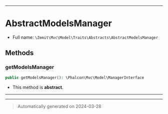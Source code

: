 ***

# AbstractModelsManager





* Full name: `\Zemit\Mvc\Model\Traits\Abstracts\AbstractModelsManager`




## Methods


### getModelsManager



```php
public getModelsManager(): \Phalcon\Mvc\Model\ManagerInterface
```




* This method is **abstract**.







***

***
> Automatically generated on 2024-03-28

